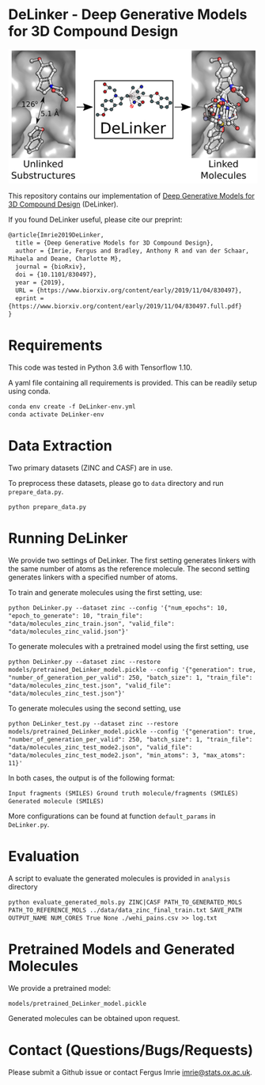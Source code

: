 # DeLinker - Deep Generative Models for 3D Compound Design

![](DeLinker.png)

This repository contains our implementation of [Deep Generative Models for 3D Compound Design](https://www.biorxiv.org/content/10.1101/830497v1) (DeLinker). 

If you found DeLinker useful, please cite our preprint:

```
@article{Imrie2019DeLinker,
  title = {Deep Generative Models for 3D Compound Design},
  author = {Imrie, Fergus and Bradley, Anthony R and van der Schaar, Mihaela and Deane, Charlotte M},
  journal = {bioRxiv},
  doi = {10.1101/830497},
  year = {2019},
  URL = {https://www.biorxiv.org/content/early/2019/11/04/830497},
  eprint = {https://www.biorxiv.org/content/early/2019/11/04/830497.full.pdf}
}
```

# Requirements

This code was tested in Python 3.6 with Tensorflow 1.10. 

A yaml file containing all requirements is provided. This can be readily setup using conda.

```
conda env create -f DeLinker-env.yml
conda activate DeLinker-env
```

# Data Extraction

Two primary datasets (ZINC and CASF) are in use.

To preprocess these datasets, please go to `data` directory and run `prepare_data.py`.

```
python prepare_data.py
```

# Running DeLinker

We provide two settings of DeLinker. The first setting generates linkers with the same number of atoms as the reference molecule. The second setting generates linkers with a specified number of atoms. 

To train and generate molecules using the first setting, use:

```
python DeLinker.py --dataset zinc --config '{"num_epochs": 10, "epoch_to_generate": 10, "train_file": "data/molecules_zinc_train.json", "valid_file": "data/molecules_zinc_valid.json"}'
```

To generate molecules with a pretrained model using the first setting, use

```
python DeLinker.py --dataset zinc --restore models/pretrained_DeLinker_model.pickle --config '{"generation": true, "number_of_generation_per_valid": 250, "batch_size": 1, "train_file": "data/molecules_zinc_test.json", "valid_file": "data/molecules_zinc_test.json"}'
```

To generate molecules using the second setting, use

```
python DeLinker_test.py --dataset zinc --restore models/pretrained_DeLinker_model.pickle --config '{"generation": true, "number_of_generation_per_valid": 250, "batch_size": 1, "train_file": "data/molecules_zinc_test_mode2.json", "valid_file": "data/molecules_zinc_test_mode2.json", "min_atoms": 3, "max_atoms": 11}'
```

In both cases, the output is of the following format:

```
Input fragments (SMILES) Ground truth molecule/fragments (SMILES) Generated molecule (SMILES)
```

More configurations can be found at function `default_params` in `DeLinker.py`.

# Evaluation

A script to evaluate the generated molecules is provided in `analysis` directory

```
python evaluate_generated_mols.py ZINC|CASF PATH_TO_GENERATED_MOLS PATH_TO_REFERENCE_MOLS ../data/data_zinc_final_train.txt SAVE_PATH OUTPUT_NAME NUM_CORES True None ./wehi_pains.csv >> log.txt
```

# Pretrained Models and Generated Molecules

We provide a pretrained model:

```
models/pretrained_DeLinker_model.pickle
```

Generated molecules can be obtained upon request.

# Contact (Questions/Bugs/Requests)

Please submit a Github issue or contact Fergus Imrie [imrie@stats.ox.ac.uk](mailto:imrie@stats.ox.ac.uk).
